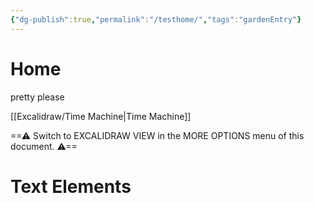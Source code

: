 ```yaml
---
{"dg-publish":true,"permalink":"/testhome/","tags":"gardenEntry"}
---
```


# Home

pretty please

[[Excalidraw/Time Machine\|Time Machine]]


<div class="transclusion internal-embed is-loaded"><div class="markdown-embed">




==⚠  Switch to EXCALIDRAW VIEW in the MORE OPTIONS menu of this document. ⚠==


# Text Elements


</div></div>

